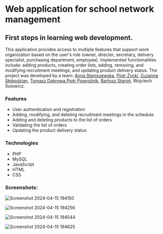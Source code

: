 # Web application for school network management

## First steps in learning web development.

This application provides access to multiple features that support work organization based on the user's role (owner, director, secretary, delivery specialist, purchasing department, employee). Implemented functionalities include: adding products, creating order lists, adding, removing, and modifying recruitment meetings, and updating product delivery status. The project was developed by a team:  [Anna Staniszewska](https://github.com/xAniSsx), [Piotr Życki](https://github.com/PiotrZycki), [Zuzanna Słobodzian](https://github.com/ZuzannaSlobodzian), [Tomasz Dąbrowa](https://github.com/TomaszDabrowa),[Piotr Powroźnik](https://github.com/PPowroznik02), [Bartosz Staroń](https://github.com/barst123), Wojciech Sutowicz.

### Features
* User authentication and registration
* Adding, modifying, and deleting recruitment meetings in the schedule
* Adding and deleting products to the list of orders
* Validating the list of orders
* Updating the product delivery status

### Technologies
* PHP
* MySQL
* JavaScript
* HTML
* CSS

### Screenshots:

![Screenshot 2024-04-15 194150](https://github.com/ZuzannaSlobodzian/php-basics/assets/97484679/49457955-edd6-41b1-9f62-577180980696)

![Screenshot 2024-04-15 194256](https://github.com/ZuzannaSlobodzian/php-basics/assets/97484679/081e5bcb-04c4-4fc0-ab6a-5d4b899734f6)

![Screenshot 2024-04-15 194544](https://github.com/ZuzannaSlobodzian/php-basics/assets/97484679/9a893b6b-73df-4b3f-90f6-4ec5e4685d2c)

![Screenshot 2024-04-15 194625](https://github.com/ZuzannaSlobodzian/php-basics/assets/97484679/0d7d5ffb-5e26-4cb5-9985-f2e021173813)

